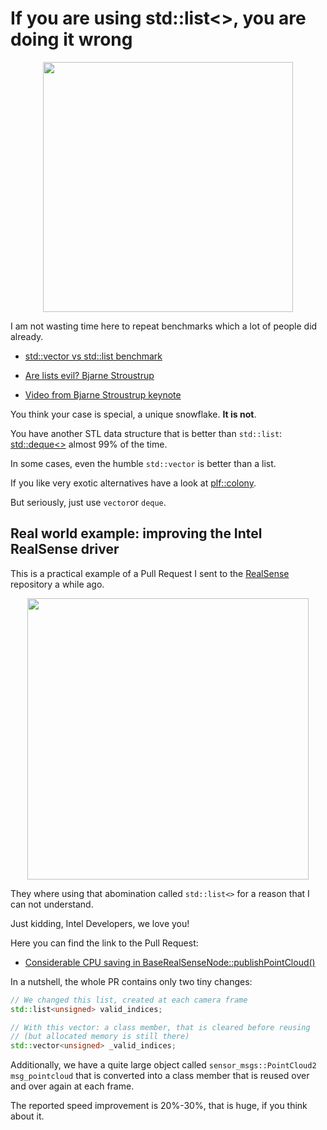 # If you are using std::list<>, you are doing it wrong

<p align="center"><img src="../images/linked_list.png" width="400"></p>

I am not wasting time here to repeat benchmarks which a lot of people did already.

- [std::vector vs std::list benchmark](https://baptiste-wicht.com/posts/2012/11/cpp-benchmark-vector-vs-list.html)

- [Are lists evil? Bjarne Stroustrup](https://isocpp.org/blog/2014/06/stroustrup-lists)

- [Video from Bjarne Stroustrup keynote](https://www.youtube.com/watch?v=YQs6IC-vgmo)

You think your case is special, a unique snowflake. **It is not**. 

You have another STL data structure that is better than `std::list`:
 [std::deque<>](https://es.cppreference.com/w/cpp/container/deque) almost 99% of the time. 
 
 In some cases, even the humble `std::vector` is better than a list.
 
If you like very exotic alternatives have a look at [plf::colony](https://plflib.org/colony.htm).
 
But seriously, just use `vector`or `deque`.

## Real world example: improving the Intel RealSense driver

This is a practical example of a Pull Request I sent to the [RealSense](https://github.com/IntelRealSense)
repository a while ago.

<p align="center"><img src="../images/realsense.png" width="450"></p>

They where using that abomination called `std::list<>` for a reason that I can not understand.

Just kidding, Intel Developers, we love you!

Here you can find the link to the Pull Request:
- [Considerable CPU saving in BaseRealSenseNode::publishPointCloud()](https://github.com/IntelRealSense/realsense-ros/pull/1097)

In a nutshell, the whole PR contains only two tiny changes:

```C++
// We changed this list, created at each camera frame
std::list<unsigned> valid_indices;

// With this vector: a class member, that is cleared before reusing
// (but allocated memory is still there)
std::vector<unsigned> _valid_indices;
```

Additionally, we have a quite large object called `sensor_msgs::PointCloud2 msg_pointcloud` that
is converted into a class member that is reused over and over again at each frame.

The reported speed improvement is 20%-30%, that is huge, if you think about it.


